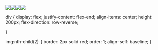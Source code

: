 <div>
  <img src="http://via.placeholder.com/100"><img src="http://via.placeholder.com/115"><img src="http://via.placeholder.com/120"><img src="http://via.placeholder.com/130">
</div>

div {
  display: flex;
  justify-content: flex-end;
  align-items: center;
  height: 200px;
  flex-direction: row-reverse;
  
}

img:nth-child(2) {
  border: 2px solid red;
  order: 1;
  align-self: baseline;
}
